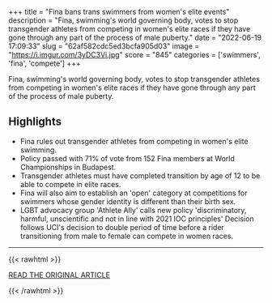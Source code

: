 +++
title = "Fina bans trans swimmers from women's elite events"
description = "Fina, swimming's world governing body, votes to stop transgender athletes from competing in women's elite races if they have gone through any part of the process of male puberty."
date = "2022-06-19 17:09:33"
slug = "62af582cdc5ed3bcfa905d03"
image = "https://i.imgur.com/3yDC3Vi.jpg"
score = "845"
categories = ['swimmers', 'fina', 'compete']
+++

Fina, swimming's world governing body, votes to stop transgender athletes from competing in women's elite races if they have gone through any part of the process of male puberty.

## Highlights

- Fina rules out transgender athletes from competing in women's elite swimming.
- Policy passed with 71% of vote from 152 Fina members at World Championships in Budapest.
- Transgender athletes must have completed transition by age of 12 to be able to compete in elite races.
- Fina will also aim to establish an 'open' category at competitions for swimmers whose gender identity is different than their birth sex.
- LGBT advocacy group 'Athlete Ally' calls new policy 'discriminatory, harmful, unscientific and not in line with 2021 IOC principles' Decision follows UCI's decision to double period of time before a rider transitioning from male to female can compete in women races.

---

{{< rawhtml >}}
  <p class="article-category">
    <a target="_blank" href="https://www.bbc.co.uk/sport/swimming/61853450">READ THE ORIGINAL ARTICLE</a>
  </p>
{{< /rawhtml >}}
